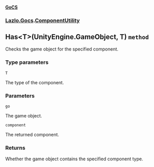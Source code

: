 #### [GoCS](./GoCS.md 'GoCS')
### [Lazlo.Gocs](./GoCS.md#Lazlo-Gocs 'Lazlo.Gocs').[ComponentUtility](./Lazlo-Gocs-ComponentUtility.md 'Lazlo.Gocs.ComponentUtility')
## Has&lt;T&gt;(UnityEngine.GameObject, T) `method`
Checks the game object for the specified component.
### Type parameters

<a name='Lazlo-Gocs-ComponentUtility-Has-T-(UnityEngine-GameObject-_T)-T'></a>
`T`

The type of the component.
### Parameters

<a name='Lazlo-Gocs-ComponentUtility-Has-T-(UnityEngine-GameObject-_T)-go'></a>
`go`

The game object.

<a name='Lazlo-Gocs-ComponentUtility-Has-T-(UnityEngine-GameObject-_T)-component'></a>
`component`

The returned component.
### Returns
Whether the game object contains the specified component type.

